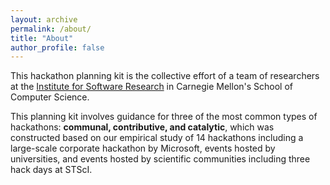 ```yaml
---
layout: archive
permalink: /about/
title: "About"
author_profile: false
---
```


This hackathon planning kit is the collective effort of a team of researchers at the <a href = "https://www.isri.cmu.edu/">Institute for Software Research</a> in Carnegie Mellon's School of Computer Science.

This planning kit involves guidance for three of the most common types of hackathons: <strong>communal, contributive, and catalytic</strong>, which was constructed based on our empirical study of 14 hackathons including a large-scale corporate hackathon by Microsoft, events hosted by universities, and events hosted by scientific communities including three hack days at STScI.
